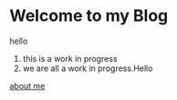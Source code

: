 # Welcome to my Blog

hello
1. this is a work in progress
2. we are all a work in progress.Hello

[about me](about.md)

